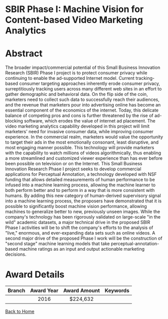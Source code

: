 
SBIR Phase I: Machine Vision for Content-based Video Marketing Analytics
========================================================================

# Abstract


The broader impact/commercial potential of this Small Business Innovation Research (SBIR) Phase I project is to protect consumer privacy while continuing to enable the ad-supported Internet model. Current tracking-based consumer targeting approaches inherently erode consumer privacy, surreptitiously tracking users across many different web sites in an effort to gather demographic and behavioral data. On the flip side of the coin, marketers need to collect such data to successfully reach their audiences, and the revenue that marketers pour into advertising online has become an essential component of the economics of the internet. Today, this delicate balance of competing pros and cons is further threatened by the rise of ad-blocking software, which erodes the value of internet ad placement. The video marketing analytics capability developed in this project will limit marketers' need for invasive consumer data, while improving consumer experience. In the commercial realm, marketers would value the opportunity to target their ads in the most emotionally consonant, least disruptive, and most engaging manner possible. This technology will provide marketers with the capability to watch millions of videos algorithmically, thus enabling a more streamlined and customized viewer experience than has ever before been possible on television or on the Internet. This Small Business Innovation Research Phase I project seeks to develop commercial applications for Perceptual Annotation, a technology developed with NSF funding that allows detailed measurements of human performance to be infused into a machine learning process, allowing the machine learner to both perform better and to perform in a way that is more consistent with humans. By adding this new category of human-derived supervisory signal into a machine learning process, the proposers have demonstrated that it is possible to significantly boost machine vision performance, allowing machines to generalize better to new, previously unseen images. While the company's technology has been rigorously validated on large-scale "in the wild" academic datasets, a major technical drive in the proposed SBIR Phase I activities will be to shift the company's efforts to the analysis of "live," enormous, and ever-expanding data sets such as online videos. A second major drive of the proposed Phase I work will be the construction of "second stage" machine learning models that take perceptual-annotation-based machine ratings as an input and output actionable marketing decisions.  

# Award Details

|Branch|Award Year|Award Amount|Keywords|
| :---: | :---: | :---: | :---: |
||2016|$224,632||
  
  


[Back to Home](https://github.com/chrischow/dod_sbir_awards/Reports/JT/#247)